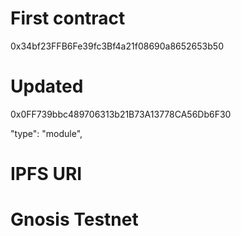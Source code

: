 # First contract 
0x34bf23FFB6Fe39fc3Bf4a21f08690a8652653b50
# Updated 
0x0FF739bbc489706313b21B73A13778CA56Db6F30

"type": "module",

# IPFS URI


# Gnosis Testnet